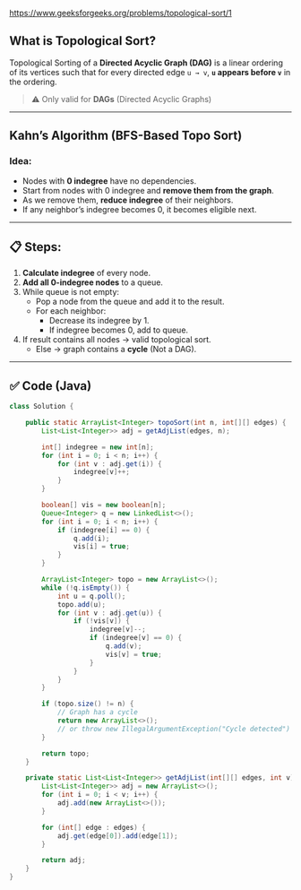 https://www.geeksforgeeks.org/problems/topological-sort/1
## What is Topological Sort?

Topological Sorting of a **Directed Acyclic Graph (DAG)** is a linear ordering of its vertices such that for every directed edge `u → v`, **`u` appears before `v`** in the ordering.

> ⚠️ Only valid for **DAGs** (Directed Acyclic Graphs)

---

## Kahn’s Algorithm (BFS-Based Topo Sort)

### Idea:
- Nodes with **0 indegree** have no dependencies.
- Start from nodes with 0 indegree and **remove them from the graph**.
- As we remove them, **reduce indegree** of their neighbors.
- If any neighbor’s indegree becomes 0, it becomes eligible next.

---

## 📋 Steps:

1. **Calculate indegree** of every node.
2. **Add all 0-indegree nodes** to a queue.
3. While queue is not empty:
   - Pop a node from the queue and add it to the result.
   - For each neighbor:
     - Decrease its indegree by 1.
     - If indegree becomes 0, add to queue.
4. If result contains all nodes → valid topological sort.
   - Else → graph contains a **cycle** (Not a DAG).

---

## ✅ Code (Java)


```java
class Solution {

    public static ArrayList<Integer> topoSort(int n, int[][] edges) {
        List<List<Integer>> adj = getAdjList(edges, n);

        int[] indegree = new int[n];
        for (int i = 0; i < n; i++) {
            for (int v : adj.get(i)) {
                indegree[v]++;
            }
        }

        boolean[] vis = new boolean[n];
        Queue<Integer> q = new LinkedList<>();
        for (int i = 0; i < n; i++) {
            if (indegree[i] == 0) {
                q.add(i);
                vis[i] = true;
            }
        }

        ArrayList<Integer> topo = new ArrayList<>();
        while (!q.isEmpty()) {
            int u = q.poll();
            topo.add(u);
            for (int v : adj.get(u)) {
                if (!vis[v]) {
                    indegree[v]--;
                    if (indegree[v] == 0) {
                        q.add(v);
                        vis[v] = true;
                    }
                }
            }
        }

        if (topo.size() != n) {
            // Graph has a cycle
            return new ArrayList<>(); 
            // or throw new IllegalArgumentException("Cycle detected")
        }

        return topo;
    }

    private static List<List<Integer>> getAdjList(int[][] edges, int v) {
        List<List<Integer>> adj = new ArrayList<>();
        for (int i = 0; i < v; i++) {
            adj.add(new ArrayList<>());
        }

        for (int[] edge : edges) {
            adj.get(edge[0]).add(edge[1]);
        }

        return adj;
    }
}

```
